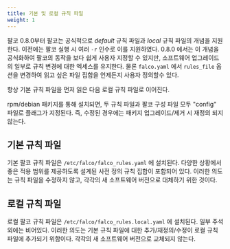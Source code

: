 ```yaml
---
title: 기본 및 로컬 규칙 파일
weight: 1
---
```


팔코 0.8.0부터 팔코는 공식적으로 _default_ 규칙 파일과 _local_ 규칙 파일의 개념을 지원한다.
이전에는 팔코 실행 시 여러 `-r` 인수로 이를 지원하였다.
0.8.0 에서는 이 개념을 공식화하여 팔코의 동작을 보다 쉽게 사용자 지정할 수 있지만, 소프트웨어 업그레이드의 일부로 규칙 변경에 대한 엑세스를 유지한다.
물론 `falco.yaml` 에서 `rules_file` 옵션을 변경하여 읽고 싶은 파일 집합을 언제든지 사용자 정의할수 있다.

항상 기본 규칙 파일을 먼저 읽은 다음 로컬 규칙 파일로 이어진다.

rpm/debian 패키지를 통해 설치되면, 두 규칙 파일과 팔코 구성 파일 모두 "config" 파일로 플래그가 지정된다. 
즉, 수정된 경우에는 패키지 업그레이드/제거 시 재정의 되지 않는다.

## 기본 규칙 파일

기본 팔코 규칙 파일은 `/etc/falco/falco_rules.yaml` 에 설치된다.
다양한 상황에서 좋은 적용 범위를 제공하도록 설계된 사전 정의 규칙 집합이 포함되어 있다.
이러한 의도는 규칙 파일을 수정하지 않고, 각각의 새 소프트웨어 버전으로 대체하기 위한 것이다.

## 로컬 규칙 파일

로컬 팔코 규칙 파일은 `/etc/falco/falco_rules.local.yaml` 에 설치된다.
일부 주석 외에는 비어있다.
이러한 의도는 기본 규칙 파일에 대한 추가/재정의/수정이 로컬 규칙파일에 추가되기 위함이다.
각각의 새 소프트웨어 버전으로 교체되지 않는다.
